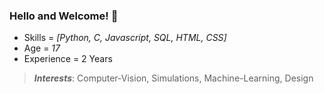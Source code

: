 ### Hello and Welcome! 🤗
- Skills = *[Python, C, Javascript, SQL, HTML, CSS]*
- Age = *17*
- Experience = 2 Years
> _**Interests**_: Computer-Vision, Simulations, Machine-Learning, Design
